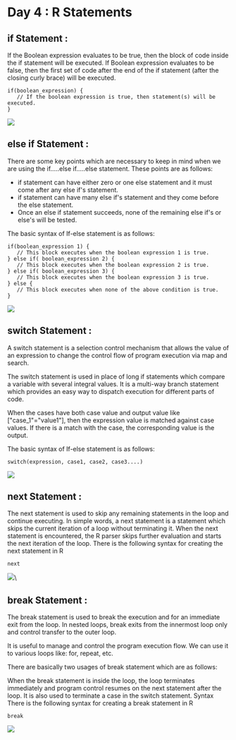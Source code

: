 # Day 4 : R Statements

## if Statement :
If the Boolean expression evaluates to be true, then the block of code inside the if statement will be executed. If Boolean expression evaluates to be false, then the first set of code after the end of the if statement (after the closing curly brace) will be executed.
```
if(boolean_expression) {  
   // If the boolean expression is true, then statement(s) will be executed.   
}  
```
![](https://static.javatpoint.com/tutorial/r/images/r-if-statement.png)

## else if Statement :
There are some key points which are necessary to keep in mind when we are using the if.....else if.....else statement. These points are as follows:

- if statement can have either zero or one else statement and it must come after any else if's statement.
- if statement can have many else if's statement and they come before the else statement.
- Once an else if statement succeeds, none of the remaining else if's or else's will be tested.

The basic syntax of If-else statement is as follows:
```
if(boolean_expression 1) {  
   // This block executes when the boolean expression 1 is true.  
} else if( boolean_expression 2) {  
   // This block executes when the boolean expression 2 is true.  
} else if( boolean_expression 3) {  
   // This block executes when the boolean expression 3 is true.  
} else {  
   // This block executes when none of the above condition is true.   
}  
```
![](https://static.javatpoint.com/tutorial/r/images/r-else-if-statement.png)

## switch Statement : 
A switch statement is a selection control mechanism that allows the value of an expression to change the control flow of program execution via map and search.

The switch statement is used in place of long if statements which compare a variable with several integral values. It is a multi-way branch statement which provides an easy way to dispatch execution for different parts of code.

When the cases have both case value and output value like ["case_1"="value1"], then the expression value is matched against case values. If there is a match with the case, the corresponding value is the output.

The basic syntax of If-else statement is as follows:
```
switch(expression, case1, case2, case3....)  
```
![](https://static.javatpoint.com/tutorial/r/images/r-switch-statement.png)

## next Statement :
The next statement is used to skip any remaining statements in the loop and continue executing. In simple words, a next statement is a statement which skips the current iteration of a loop without terminating it. When the next statement is encountered, the R parser skips further evaluation and starts the next iteration of the loop.
There is the following syntax for creating the next statement in R
```
next
```
![](https://static.javatpoint.com/tutorial/r/images/r-next-statement.png)\

## break Statement :
The break statement is used to break the execution and for an immediate exit from the loop. In nested loops, break exits from the innermost loop only and control transfer to the outer loop.

It is useful to manage and control the program execution flow. We can use it to various loops like: for, repeat, etc.

There are basically two usages of break statement which are as follows:

When the break statement is inside the loop, the loop terminates immediately and program control resumes on the next statement after the loop.
It is also used to terminate a case in the switch statement.
Syntax
There is the following syntax for creating a break statement in R
```
break
```

![](https://static.javatpoint.com/tutorial/r/images/r-break-statement.png)
